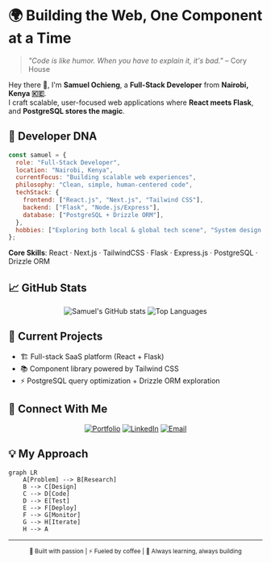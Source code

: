 # 🌍 Building the Web, One Component at a Time  

> *"Code is like humor. When you have to explain it, it's bad."* – Cory House  

Hey there 👋, I'm **Samuel Ochieng**, a **Full-Stack Developer** from **Nairobi, Kenya 🇰🇪**.  
I craft scalable, user-focused web applications where **React meets Flask**, and **PostgreSQL stores the magic**.  

## 🧠 Developer DNA  

```javascript
const samuel = {
  role: "Full-Stack Developer",
  location: "Nairobi, Kenya",
  currentFocus: "Building scalable web experiences",
  philosophy: "Clean, simple, human-centered code",
  techStack: {
    frontend: ["React.js", "Next.js", "Tailwind CSS"],
    backend: ["Flask", "Node.js/Express"],
    database: ["PostgreSQL + Drizzle ORM"],
  },
  hobbies: ["Exploring both local & global tech scene", "System design deep-dives", "Side-project tinkering"]
};
````

**Core Skills**:
React · Next.js · TailwindCSS · Flask · Express.js · PostgreSQL · Drizzle ORM

## 📈 GitHub Stats

<div align="center">

![Samuel's GitHub stats](https://github-readme-stats.vercel.app/api?username=SamuelYannick&show_icons=true&count_private=true&include_all_commits=true&theme=tokyonight)
![Top Languages](https://github-readme-stats.vercel.app/api/top-langs/?username=SamuelYannick\&layout=compact\&theme=tokyonight)

</div>

## 🚀 Current Projects

* 🏗️ Full-stack SaaS platform (React + Flask)
* 📚 Component library powered by Tailwind CSS
* ⚡ PostgreSQL query optimization + Drizzle ORM exploration

## 🌟 Connect With Me

<div align="center">

[![Portfolio](https://img.shields.io/badge/🌐_Portfolio-FF5722?style=for-the-badge\&logo=google-chrome\&logoColor=white)](https://portfol-io)
[![LinkedIn](https://img.shields.io/badge/💼_LinkedIn-0077B5?style=for-the-badge\&logo=linkedin\&logoColor=white)](https://linkedin-url)
[![Email](https://img.shields.io/badge/📧_Email-D14836?style=for-the-badge\&logo=gmail\&logoColor=white)](mailto:o.samuelyannick@gmail.com)

</div>

## 💡 My Approach

```mermaid
graph LR
    A[Problem] --> B[Research]
    B --> C[Design]
    C --> D[Code]
    D --> E[Test]
    E --> F[Deploy]
    F --> G[Monitor]
    G --> H[Iterate]
    H --> A
```

---

<div align="center">
<sub>🚀 Built with passion | ⚡ Fueled by coffee | 🌟 Always learning, always building</sub>
</div>
